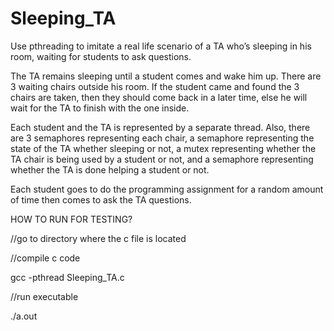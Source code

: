 # Sleeping_TA

Use pthreading to imitate a real life scenario of a TA who’s sleeping in his room, waiting for students to ask questions.

The TA remains sleeping until a student comes and wake him up. There are 3 waiting chairs outside his room. If the student came and found the 3 chairs are taken, then they should come back in a later time, else he will wait for the TA to finish with the one inside.

Each student and the TA is represented by a separate thread. Also, there are 3 semaphores representing each chair, a semaphore representing the state of the TA whether sleeping or not, a mutex representing whether the TA chair is being used by a student or not, and a semaphore representing whether the TA is done helping a student or not.

Each student goes to do the programming assignment for a random amount of time then comes to ask the TA questions. 

HOW TO RUN FOR TESTING?

//go to directory where the c file is located

//compile c code

gcc -pthread Sleeping_TA.c

//run executable 

./a.out <numberofstudents>
